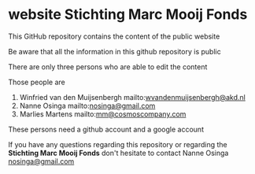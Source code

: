 # website Stichting Marc Mooij Fonds
This GitHub repository contains the content of the public website

Be aware that all the information in this github repository is public

There are only three persons who are able to edit the content

Those people are  
1. Winfried van den Muijsenbergh mailto:wvandenmuijsenbergh@akd.nl  
2. Nanne Osinga                  mailto:nosinga@gmail.com  
3. Marlies Martens               mailto:mm@cosmoscompany.com  

These persons need a github account and a google account

If you have any questions regarding this repository or regarding the
**Stichting Marc Mooij Fonds** don't hesitate to contact
Nanne Osinga
nosinga@gmail.com
